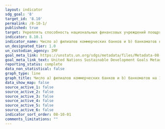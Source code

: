 ```yaml
---
layout: indicator
sdg_goal: '8'
target_id: '8.10'
permalink: /8-10-1/
published: true
target: Укреплять способность национальных финансовых учреждений поощрять и расширять доступ к банковским, страховым и финансовым услугам для всех
indicator: 8.10.1
indicator_name: Число a) филиалов коммерческих банков и b) банкоматов на 100 000 взрослых
un_designated_tier: 1.0
un_custodian_agency: IMF
goal_meta_link: https://unstats.un.org/sdgs/metadata/files/Metadata-08-10-01.pdf
goal_meta_link_text: United Nations Sustainable Development Goals Metadata (pdf 525kB)
reporting_status: complete
data_non_statistical: false
graph_type: line
graph_title: Число a) филиалов коммерческих банков и b) банкоматов на 100 000 взрослых
data_show_map: false
source_active_1: false
source_active_2: false
source_active_3: false
source_active_4: false
source_active_5: false
source_active_6: false
indicator_sort_order: 08-10-01
comments_limitations: ""
---
```

